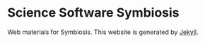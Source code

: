 # Science Software Symbiosis

Web materials for Symbiosis.  This website is generated by [Jekyll](http://jekyllrb.com/).

